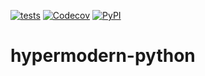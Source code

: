 [![tests](https://github.com/cjolowicz/hypermodern-python/workflows/tests/badge.svg)](https://github.com/cjolowicz/hypermodern-python/actions?workflow=tests)
[![Codecov](https://codecov.io/gh/cjolowicz/hypermodern-python/branch/master/graph/badge.svg)](https://codecov.io/gh/cjolowicz/hypermodern-python)
[![PyPI](https://img.shields.io/pypi/v/hypermodern-python.svg)](https://pypi.org/project/hypermodern-python/)

# hypermodern-python
